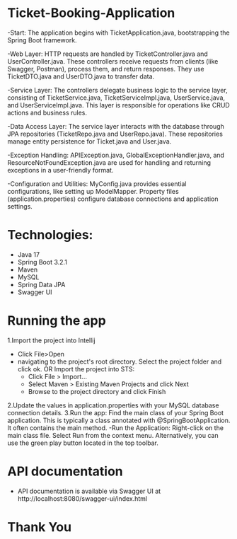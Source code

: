 # Ticket-Booking-Application

-Start: The application begins with TicketApplication.java, bootstrapping the Spring Boot framework.

-Web Layer: HTTP requests are handled by TicketController.java and UserController.java. 
 These controllers receive requests from clients (like Swagger, Postman), process them, and return responses. 
 They use TicketDTO.java and UserDTO.java to transfer data.

-Service Layer: The controllers delegate business logic to the service layer, consisting of TicketService.java, TicketServiceImpl.java, UserService.java, and UserServiceImpl.java.
 This layer is responsible for operations like CRUD actions and business rules.

-Data Access Layer: The service layer interacts with the database through JPA repositories (TicketRepo.java and UserRepo.java).
 These repositories manage entity persistence for Ticket.java and User.java.

-Exception Handling: APIException.java, GlobalExceptionHandler.java, and ResourceNotFoundException.java are used for handling and returning exceptions in a user-friendly format.

-Configuration and Utilities: MyConfig.java provides essential configurations, like setting up ModelMapper. Property files (application.properties) configure database connections and application settings.

# Technologies:
- Java 17 
- Spring Boot 3.2.1
- Maven
- MySQL
- Spring Data JPA
- Swagger UI

# Running the app
1.Import the project into Intellij
- Click File>Open
- navigating to the project's root directory. Select the project folder and click ok.
                    OR
Import the project into STS:
  - Click File > Import...
  - Select Maven > Existing Maven Projects and click Next
  - Browse to the project directory and click Finish
                
2.Update the values in application.properties with your MySQL database connection details.
3.Run the app: Find the main class of your Spring Boot application. This is typically a class annotated with @SpringBootApplication. It often contains the main method.
-Run the Application:
Right-click on the main class file.
Select Run <Your Main Class> from the context menu.
Alternatively, you can use the green play button located in the top toolbar.

# API documentation
- API documentation is available via Swagger UI at http://localhost:8080/swagger-ui/index.html

# Thank You
